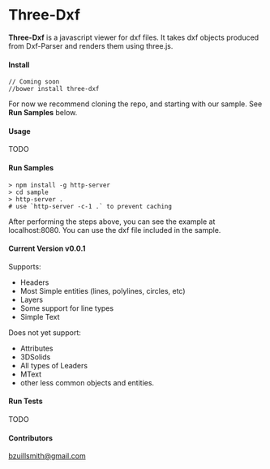 
# Three-Dxf

**Three-Dxf** is a javascript viewer for dxf files. It takes dxf objects produced from Dxf-Parser and renders them using
 three.js.

#### Install
```
// Coming soon
//bower install three-dxf
```

For now we recommend cloning the repo, and starting with our sample. See **Run Samples** below.

#### Usage
TODO

#### Run Samples
```
> npm install -g http-server
> cd sample
> http-server .
# use `http-server -c-1 .` to prevent caching
```

After performing the steps above, you can see the example at localhost:8080. You can use the dxf file included in the sample.

#### Current Version v0.0.1
Supports:
* Headers
* Most Simple entities (lines, polylines, circles, etc)
* Layers
* Some support for line types
* Simple Text
 
Does not yet support:
* Attributes
* 3DSolids
* All types of Leaders
* MText
* other less common objects and entities.

#### Run Tests
TODO

#### Contributors
bzuillsmith@gmail.com
